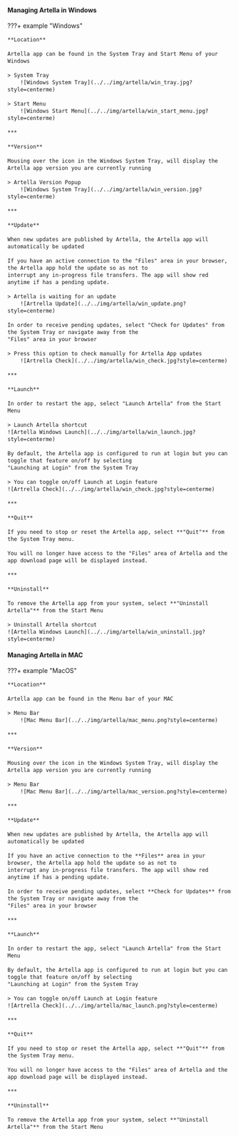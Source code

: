 #### **Managing Artella in Windows**

???+ example "Windows"

    **Location**

    Artella app can be found in the System Tray and Start Menu of your Windows
    
    > System Tray
        ![Windows System Tray](../../img/artella/win_tray.jpg?style=centerme)
        
    > Start Menu
        ![Windows Start Menu](../../img/artella/win_start_menu.jpg?style=centerme)
        
    ***
    
    **Version**
    
    Mousing over the icon in the Windows System Tray, will display the Artella app version you are currently running
    
    > Artella Version Popup
        ![Windows System Tray](../../img/artella/win_version.jpg?style=centerme)
    
    ***
    
    **Update**
    
    When new updates are published by Artella, the Artella app will automatically be updated
    
    If you have an active connection to the "Files" area in your browser, the Artella app hold the update so as not to 
    interrupt any in-progress file transfers. The app will show red anytime if has a pending update.
    
    > Artella is waiting for an update
        ![Artrella Update](../../img/artella/win_update.png?style=centerme)
        
    In order to receive pending updates, select "Check for Updates" from the System Tray or navigate away from the 
    "Files" area in your browser
    
    > Press this option to check manually for Artella App updates
        ![Artrella Check](../../img/artella/win_check.jpg?style=centerme)
        
    ***
    
    **Launch**
    
    In order to restart the app, select "Launch Artella" from the Start Menu
    
    > Launch Artella shortcut
    ![Artella Windows Launch](../../img/artella/win_launch.jpg?style=centerme)

    By default, the Artella app is configured to run at login but you can toggle that feature on/off by selecting 
    "Launching at Login" from the System Tray
    
    > You can toggle on/off Launch at Login feature
    ![Artrella Check](../../img/artella/win_check.jpg?style=centerme)
    
    ***
    
    **Quit**
    
    If you need to stop or reset the Artella app, select **"Quit"** from the System Tray menu.
    
    You will no longer have access to the "Files" area of Artella and the app download page will be displayed instead.
    
    ***
    
    **Uninstall**
    
    To remove the Artella app from your system, select **"Uninstall Artella"** from the Start Menu

    > Uninstall Artella shortcut
    ![Artella Windows Launch](../../img/artella/win_uninstall.jpg?style=centerme)

#### **Managing Artella in MAC**
  
???+ example "MacOS"

    **Location**
    
    Artella app can be found in the Menu bar of your MAC
    
    > Menu Bar
        ![Mac Menu Bar](../../img/artella/mac_menu.png?style=centerme)
        
    ***
    
    **Version**
    
    Mousing over the icon in the Windows System Tray, will display the Artella app version you are currently running

    > Menu Bar
        ![Mac Menu Bar](../../img/artella/mac_version.png?style=centerme)
        
    ***
    
    **Update**
    
    When new updates are published by Artella, the Artella app will automatically be updated
    
    If you have an active connection to the **Files** area in your browser, the Artella app hold the update so as not to 
    interrupt any in-progress file transfers. The app will show red anytime if has a pending update.
    
    In order to receive pending updates, select **Check for Updates** from the System Tray or navigate away from the 
    "Files" area in your browser
    
    ***
    
    **Launch**
    
    In order to restart the app, select "Launch Artella" from the Start Menu

    By default, the Artella app is configured to run at login but you can toggle that feature on/off by selecting 
    "Launching at Login" from the System Tray
    
    > You can toggle on/off Launch at Login feature
    ![Artrella Check](../../img/artella/mac_launch.png?style=centerme)
    
    ***
    
    **Quit**
    
    If you need to stop or reset the Artella app, select **"Quit"** from the System Tray menu.
    
    You will no longer have access to the "Files" area of Artella and the app download page will be displayed instead.
    
    ***
    
    **Uninstall**
    
    To remove the Artella app from your system, select **"Uninstall Artella"** from the Start Menu